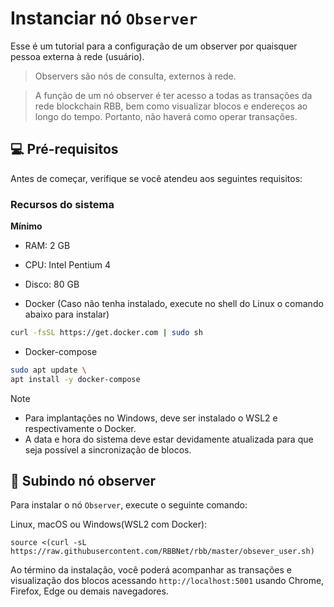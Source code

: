 # Instanciar nó `Observer`

Esse é um tutorial para a configuração de um observer por quaisquer pessoa externa à rede (usuário).

> Observers são nós de consulta, externos à rede.

> A função de um nó observer é ter acesso a todas as transações da rede blockchain RBB, bem como visualizar blocos e endereços ao longo do tempo. Portanto, não haverá como operar transações.

## 💻 Pré-requisitos

Antes de começar, verifique se você atendeu aos seguintes requisitos:

### Recursos do sistema

**Mínimo**
- RAM: 2 GB
- CPU: Intel Pentium 4
- Disco: 80 GB

- Docker (Caso não tenha instalado, execute no shell do Linux o comando abaixo para instalar)
```bash
curl -fsSL https://get.docker.com | sudo sh
```

- Docker-compose
```bash
sudo apt update \
apt install -y docker-compose
```

> [!NOTE]
> - Para implantações no Windows, deve ser instalado o WSL2 e respectivamente o Docker.
> - A data e hora do sistema deve estar devidamente atualizada para que seja possível a sincronização de blocos.

## 🚀 Subindo nó observer

Para instalar o nó `Observer`, execute o seguinte comando:

Linux, macOS ou Windows(WSL2 com Docker):

```
source <(curl -sL https://raw.githubusercontent.com/RBBNet/rbb/master/obsever_user.sh)

```

Ao término da instalação, você poderá acompanhar as transações e visualização dos blocos acessando `http://localhost:5001` usando Chrome, Firefox, Edge ou demais navegadores.
